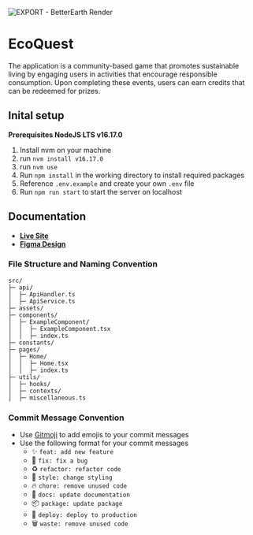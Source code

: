 ![EXPORT - BetterEarth Render](https://user-images.githubusercontent.com/29945147/229603439-724f05b5-b63b-4a76-a912-f1511ca9e83d.png)
# EcoQuest

The application is a community-based game that promotes sustainable living by engaging users in activities that encourage responsible consumption. Upon completing these events, users can earn credits that can be redeemed for prizes.

## Inital setup

**Prerequisites NodeJS LTS v16.17.0**

1. Install nvm on your machine
2. run `nvm install v16.17.0`
3. run `nvm use`
4. Run `npm install` in the working directory to install required packages
5. Reference `.env.example` and create your own `.env` file
6. Run `npm run start` to start the server on localhost

## Documentation

- [**Live Site**](http://sus-tainability.netlify.app)
- [**Figma Design**](https://www.figma.com/file/RElz1keXSeEx1dNBfV8eJv/SUS-App?node-id=1-4&t=983beEaJZGVNWOhF-0)

### File Structure and Naming Convention

```
src/
├─ api/
│  ├─ ApiHandler.ts
│  ├─ ApiService.ts
├─ assets/
├─ components/
│  ├─ ExampleComponent/
│  │  ├─ ExampleComponent.tsx
│  │  ├─ index.ts
├─ constants/
├─ pages/
│  ├─ Home/
│  │  ├─ Home.tsx
│  │  ├─ index.ts
├─ utils/
│  ├─ hooks/
│  ├─ contexts/
│  ├─ miscellaneous.ts
```

### Commit Message Convention

- Use [Gitmoji](https://gitmoji.dev/) to add emojis to your commit messages
- Use the following format for your commit messages
  - :sparkles: `feat: add new feature`
  - :bug: `fix: fix a bug`
  - :recycle: `refactor: refactor code`
  - :art: `style: change styling`
  - :fire: `chore: remove unused code`
  - :memo: `docs: update documentation`
  - :package: `package: update package`
  - :rocket: `deploy: deploy to production`
  - :wastebasket: `waste: remove unused code`
